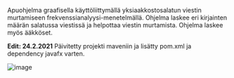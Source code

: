 Apuohjelma graafisella käyttöliittymällä yksiaakkostosalatun viestin murtamiseen frekvenssianalyysi-menetelmällä. Ohjelma laskee eri kirjainten määrän salatussa 
viestissä ja helpottaa viestin murtamista.
Ohjelma laskee myös ääkköset.

<strong>Edit: 24.2.2021</strong>
Päivitetty projekti maveniin ja lisätty pom.xml ja dependency javafx varten.

![image](https://user-images.githubusercontent.com/34383558/98965360-a1da2800-2512-11eb-998d-ed98f3709941.png)
